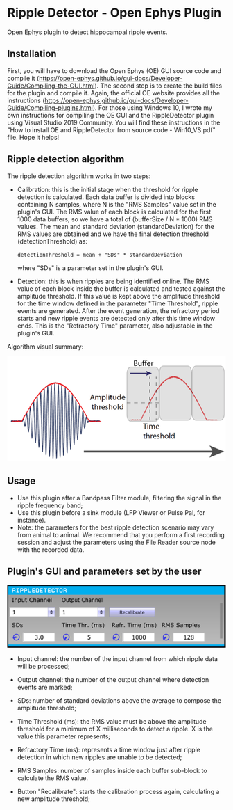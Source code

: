 # Ripple Detector - Open Ephys Plugin
Open Ephys plugin to detect hippocampal ripple events.

## Installation
First, you will have to download the Open Ephys (OE) GUI source code and compile it (https://open-ephys.github.io/gui-docs/Developer-Guide/Compiling-the-GUI.html). The second step is to create the build files for the plugin and compile it. Again, the official OE website provides all the instructions (https://open-ephys.github.io/gui-docs/Developer-Guide/Compiling-plugins.html). For those using Windows 10, I wrote my own instructions for compiling the OE GUI and the RippleDetector plugin using Visual Studio 2019 Community. You will find these instructions in the "How to install OE and RippleDetector from source code - Win10_VS.pdf" file. Hope it helps!  

## Ripple detection algorithm
The ripple detection algorithm works in two steps:
- Calibration: this is the initial stage when the threshold for ripple detection is calculated. Each data buffer is divided into blocks containing N samples, where N is the "RMS Samples" value set in the plugin's GUI. The RMS value of each block is calculated for the first 1000 data buffers, so we have a total of (bufferSize / N * 1000) RMS values. The mean and standard deviation (standardDeviation) for the RMS values are obtained and we have the final detection threshold (detectionThreshold) as:

      detectionThreshold = mean + "SDs" * standardDeviation

   where "SDs" is a parameter set in the plugin's GUI.

- Detection: this is when ripples are being identified online. The RMS value of each block inside the buffer is calculated and tested against the amplitude threshold. If this value is kept above the amplitude threshold for the time window defined in the parameter "Time Threshold", ripple events are generated. After the event generation, the refractory period starts and new ripple events are detected only after this time window ends. This is the "Refractory Time" parameter, also adjustable in the plugin's GUI.

Algorithm visual summary:

![Ripple detection algorithm](rippleDetectionAlgorithm.png)

## Usage
- Use this plugin after a Bandpass Filter module, filtering the signal in the ripple frequency band;
- Use this plugin before a sink module (LFP Viewer or Pulse Pal, for instance).
- Note: the parameters for the best ripple detection scenario may vary from animal to animal. We recommend that you perform a first recording session and adjust the parameters using the File Reader source node with the recorded data.

## Plugin's GUI and parameters set by the user

![Image of RippleDetector](rippleDetector.png)

- Input channel: the number of the input channel from which ripple data will be processed;
- Output channel: the number of the output channel where detection events are marked;
- SDs: number of standard deviations above the average to compose the amplitude threshold;
- Time Threshold (ms): the RMS value must be above the amplitude threshold for a minimum of X milliseconds to detect a ripple. X is the value this parameter represents; 
- Refractory Time (ms): represents a time window just after ripple detection in which new ripples are unable to be detected;
- RMS Samples: number of samples inside each buffer sub-block to calculate the RMS value.

- Button "Recalibrate": starts the calibration process again, calculating a new amplitude threshold;



